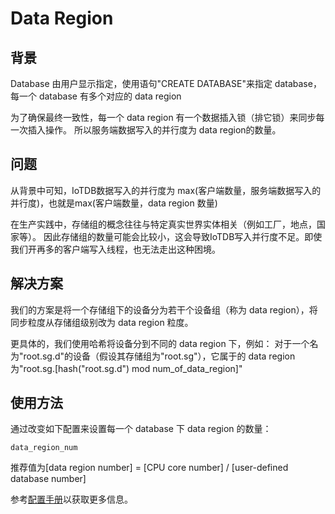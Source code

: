 <!--

    Licensed to the Apache Software Foundation (ASF) under one
    or more contributor license agreements.  See the NOTICE file
    distributed with this work for additional information
    regarding copyright ownership.  The ASF licenses this file
    to you under the Apache License, Version 2.0 (the
    "License"); you may not use this file except in compliance
    with the License.  You may obtain a copy of the License at
    
        http://www.apache.org/licenses/LICENSE-2.0
    
    Unless required by applicable law or agreed to in writing,
    software distributed under the License is distributed on an
    "AS IS" BASIS, WITHOUT WARRANTIES OR CONDITIONS OF ANY
    KIND, either express or implied.  See the License for the
    specific language governing permissions and limitations
    under the License.

-->

# Data Region

## 背景

Database 由用户显示指定，使用语句"CREATE DATABASE"来指定 database，每一个 database 有多个对应的 data region

为了确保最终一致性，每一个 data region 有一个数据插入锁（排它锁）来同步每一次插入操作。
所以服务端数据写入的并行度为 data region的数量。

## 问题

从背景中可知，IoTDB数据写入的并行度为 max(客户端数量，服务端数据写入的并行度)，也就是max(客户端数量，data region 数量)

在生产实践中，存储组的概念往往与特定真实世界实体相关（例如工厂，地点，国家等）。
因此存储组的数量可能会比较小，这会导致IoTDB写入并行度不足。即使我们开再多的客户端写入线程，也无法走出这种困境。

## 解决方案

我们的方案是将一个存储组下的设备分为若干个设备组（称为 data region），将同步粒度从存储组级别改为 data region 粒度。

更具体的，我们使用哈希将设备分到不同的 data region 下，例如：
对于一个名为"root.sg.d"的设备（假设其存储组为"root.sg"），它属于的 data region 为"root.sg.[hash("root.sg.d") mod num_of_data_region]"

## 使用方法

通过改变如下配置来设置每一个 database 下 data region 的数量：

```
data_region_num
```

推荐值为[data region number] = [CPU core number] / [user-defined database number]

参考[配置手册](../Reference/DataNode-Config-Manual.md)以获取更多信息。